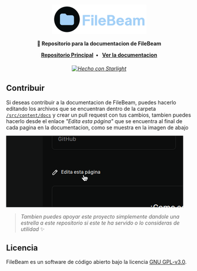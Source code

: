 <br />
<div align="center">
  <a href="https://github.com/filebeam/filebeam">
    <img src=".github/assets/logo_alt.png" alt="Logo de FileBeam" height="80">
  </a>

  
  <p align="center">
  <strong>
  📝 Repositorio para la documentacion de FileBeam
  </strong>
  <div>
  </div>
  </p>
    <div>
  <strong>
  <a href="https://github.com/filebeam/filebeam">Repositorio Principal</a> • 
  <a href="https://docs.filebeam.xyz">Ver la documentacion</a>
  </strong>
  <h6>
  <a href="https://starlight.astro.build"><img src="https://astro.badg.es/v2/built-with-starlight/tiny.svg" alt="Hecho con Starlight" width="140" height="20"></a>
  </div>
</div>



## Contribuir

Si deseas contribuir a la documentacion de FileBeam, puedes hacerlo editando los archivos que se encuentran dentro de la carpeta [`/src/content/docs`](https://github.com/filebeam/docs/tree/master/src/content/docs) y crear un pull request con tus cambios, tambien puedes hacerlo desde el enlace *"Edita esta página"* que se encuentra al final de cada pagina en la documentacion, como se muestra en la imagen de abajo

![](.github/assets/01.png)

> *Tambien puedes apoyar este proyecto simplemente dandole una estrella a este repositorio si este te ha servido o lo consideras de utilidad* ✨

## Licencia

FileBeam es un software de código abierto bajo la licencia [GNU GPL-v3.0](https://github.com/filebeam/docs/blob/main/LICENSE).
